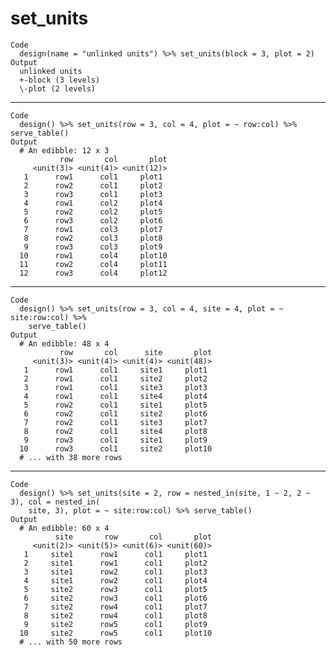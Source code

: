 # set_units

    Code
      design(name = "unlinked units") %>% set_units(block = 3, plot = 2)
    Output
      unlinked units
      +-block (3 levels)
      \-plot (2 levels)

---

    Code
      design() %>% set_units(row = 3, col = 4, plot = ~ row:col) %>% serve_table()
    Output
      # An edibble: 12 x 3
               row       col       plot
         <unit(3)> <unit(4)> <unit(12)>
       1      row1      col1     plot1 
       2      row2      col1     plot2 
       3      row3      col1     plot3 
       4      row1      col2     plot4 
       5      row2      col2     plot5 
       6      row3      col2     plot6 
       7      row1      col3     plot7 
       8      row2      col3     plot8 
       9      row3      col3     plot9 
      10      row1      col4     plot10
      11      row2      col4     plot11
      12      row3      col4     plot12

---

    Code
      design() %>% set_units(row = 3, col = 4, site = 4, plot = ~ site:row:col) %>%
        serve_table()
    Output
      # An edibble: 48 x 4
               row       col      site       plot
         <unit(3)> <unit(4)> <unit(4)> <unit(48)>
       1      row1      col1     site1     plot1 
       2      row1      col1     site2     plot2 
       3      row1      col1     site3     plot3 
       4      row1      col1     site4     plot4 
       5      row2      col1     site1     plot5 
       6      row2      col1     site2     plot6 
       7      row2      col1     site3     plot7 
       8      row2      col1     site4     plot8 
       9      row3      col1     site1     plot9 
      10      row3      col1     site2     plot10
      # ... with 38 more rows

---

    Code
      design() %>% set_units(site = 2, row = nested_in(site, 1 ~ 2, 2 ~ 3), col = nested_in(
        site, 3), plot = ~ site:row:col) %>% serve_table()
    Output
      # An edibble: 60 x 4
              site       row       col       plot
         <unit(2)> <unit(5)> <unit(6)> <unit(60)>
       1     site1      row1      col1     plot1 
       2     site1      row1      col1     plot2 
       3     site1      row2      col1     plot3 
       4     site1      row2      col1     plot4 
       5     site2      row3      col1     plot5 
       6     site2      row3      col1     plot6 
       7     site2      row4      col1     plot7 
       8     site2      row4      col1     plot8 
       9     site2      row5      col1     plot9 
      10     site2      row5      col1     plot10
      # ... with 50 more rows

